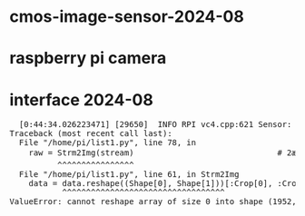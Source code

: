 # cmos-image-sensor-2024-08
# raspberry pi camera
# interface 2024-08

<pre>
  [0:44:34.026223471] [29650]  INFO RPI vc4.cpp:621 Sensor: /base/soc/i2c0mux/i2c@1/imx708@1a - Selected sensor format: 1536x864-SBGGR10_1X10 - Selected unicam format: 1536x864-pBAA
Traceback (most recent call last):
  File "/home/pi/list1.py", line 78, in <module>
    raw = Strm2Img(stream)                              # 2æ¬¡åéåã«å¤æ
          ^^^^^^^^^^^^^^^^
  File "/home/pi/list1.py", line 61, in Strm2Img
    data = data.reshape((Shape[0], Shape[1]))[:Crop[0], :Crop[1]]
           ^^^^^^^^^^^^^^^^^^^^^^^^^^^^^^^^^^
ValueError: cannot reshape array of size 0 into shape (1952,3264)

</pre>
